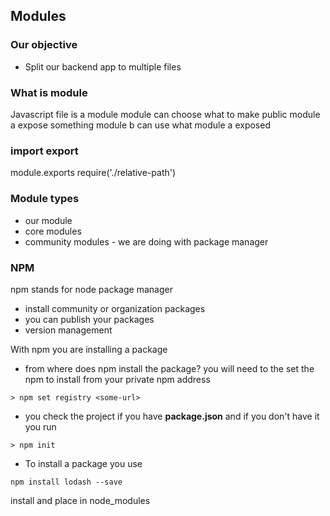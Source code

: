 ## Modules

### Our objective

- Split our backend app to multiple files

### What is module

Javascript file is a module
module can choose what to make public
module a expose something
module b can use what module a exposed

### import export

module.exports
require('./relative-path')

### Module types

- our module
- core modules
- community modules - we are doing with package manager

### NPM

npm stands for node package manager
- install community or organization packages
- you can publish your packages
- version management

With npm you are installing a package

- from where does npm install the package?
you will need to the set the npm to install from your private npm address

```
> npm set registry <some-url>
```

- you check the project if you have **package.json** and if you don't have it you run

```
> npm init
```

- To install a package you use

```
npm install lodash --save
```

install and place in node_modules
